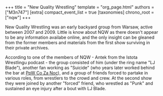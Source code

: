 +++
title = "New Quality Wrestling"
template = "org_page.html"
authors = ["M3n747"]
[extra]
compact_event_list = true
[taxonomies]
chrono_root = ["nqw"]
+++

New Quality Wrestling was an early backyard group from Warsaw, active between 2007 and 2009. Little is know about NQW as there doesn't appear to be any information availabe online, and the only insight can be gleaned from the former members and materials from the first show surviving in their private archives.

According to one of the members of NQW - Antek from the Istota Wrestlingu podcast - the group consisted of him (under the ring name "LJ Blade"), another fan working as "Suicide" (who years later worked behind the bar at [PpW Co Za Noc](@/e/ppw/2024-10-26-ppw-co-za-noc.md)), and a group of friends forced to partake in various roles, from wrestlers to the crowd and crew. At the second show they were joined by another "forced" friend, who wrestled as "Punk" and sustained an eye injury after a bout with LJ Blade.
